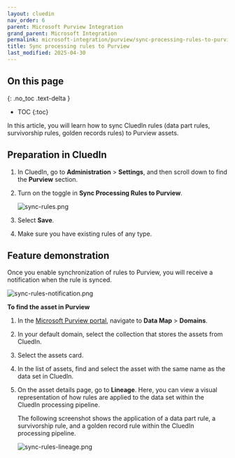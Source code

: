 ```yaml
---
layout: cluedin
nav_order: 6
parent: Microsoft Purview Integration
grand_parent: Microsoft Integration
permalink: microsoft-integration/purview/sync-processing-rules-to-purview
title: Sync processing rules to Purview
last_modified: 2025-04-30
---
```

## On this page
{: .no_toc .text-delta }
- TOC
{:toc}

In this article, you will learn how to sync CluedIn rules (data part rules, survivorship rules, golden records rules) to Purview assets.

## Preparation in CluedIn

1. In CluedIn, go to **Administration** > **Settings**, and then scroll down to find the **Purview** section.
    
1. Turn on the toggle in **Sync Processing Rules to Purview**.

    ![sync-rules.png](../../assets/images/microsoft-integration/purview/sync-rules.png)

1. Select **Save**.

1. Make sure you have existing rules of any type.

## Feature demonstration

Once you enable synchronization of rules to Purview, you will receive a notification when the rule is synced.

![sync-rules-notification.png](../../assets/images/microsoft-integration/purview/sync-rules-notification.png)

**To find the asset in Purview**

1. In the [Microsoft Purview portal](https://purview.microsoft.com/), navigate to **Data Map** > **Domains**.

1. In your default domain, select the collection that stores the assets from CluedIn.

1. Select the assets card.

1. In the list of assets, find and select the asset with the same name as the data set in CluedIn.

1. On the asset details page, go to **Lineage**. Here, you can view a visual representation of how rules are applied to the data set within the CluedIn processing pipeline.

    The following screenshot shows the application of a data part rule, a survivorship rule, and a golden record rule within the CluedIn processing pipeline.

    ![sync-rules-lineage.png](../../assets/images/microsoft-integration/purview/sync-rules-lineage.png)
